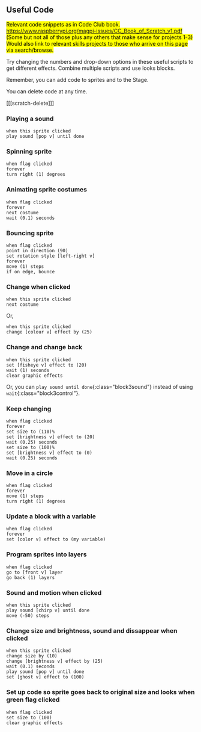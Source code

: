 ## Useful Code

<mark>Relevant code snippets as in Code Club book. 
https://www.raspberrypi.org/magpi-issues/CC_Book_of_Scratch_v1.pdf
(Some but not all of those plus any others that make sense for projects 1-3) Would also link to relevant skills projects to those who arrive on this page via search/browse.</mark>

Try changing the numbers and drop-down options in these useful scripts to get different effects. Combine multiple scripts and use looks blocks. 

Remember, you can add code to sprites and to the Stage. 

You can delete code at any time.

[[[scratch-delete]]]

### Playing a sound

```blocks3
when this sprite clicked
play sound [pop v] until done
```

### Spinning sprite

```blocks3
when flag clicked
forever
turn right (1) degrees
```

### Animating sprite costumes

```blocks3
when flag clicked
forever
next costume
wait (0.1) seconds
```

### Bouncing sprite

```blocks3
when flag clicked
point in direction (90)
set rotation style [left-right v]
forever
move (1) steps
if on edge, bounce
```

### Change when clicked

```blocks3
when this sprite clicked
next costume
```

Or,

```blocks3
when this sprite clicked
change [colour v] effect by (25)
```

### Change and change back

```blocks3
when this sprite clicked
set [fisheye v] effect to (20)
wait (1) seconds
clear graphic effects
```

Or, you can `play sound until done`{:class="block3sound"} instead of using `wait`{:class="block3control"}. 


### Keep changing

```blocks3
when flag clicked
forever
set size to (110)%
set [brightness v] effect to (20)
wait (0.25) seconds
set size to (100)%
set [brightness v] effect to (0)
wait (0.25) seconds
```

### Move in a circle

```blocks3
when flag clicked
forever
move (1) steps
turn right (1) degrees
```


### Update a block with a variable

```blocks3
when flag clicked
forever
set [color v] effect to (my variable)
```

### Program sprites into layers

```blocks3
when flag clicked
go to [front v] layer
go back (1) layers
```

### Sound and motion when clicked

```blocks3
when this sprite clicked
play sound [chirp v] until done
move (-50) steps
```

### Change size and brightness, sound and dissappear when clicked

```blocks3
when this sprite clicked
change size by (10)
change [brightness v] effect by (25)
wait (0.1) seconds
play sound [pop v] until done
set [ghost v] effect to (100)
```

### Set up code so sprite goes back to original size and looks when green flag clicked

```blocks3
when flag clicked
set size to (100)
clear graphic effects
```


